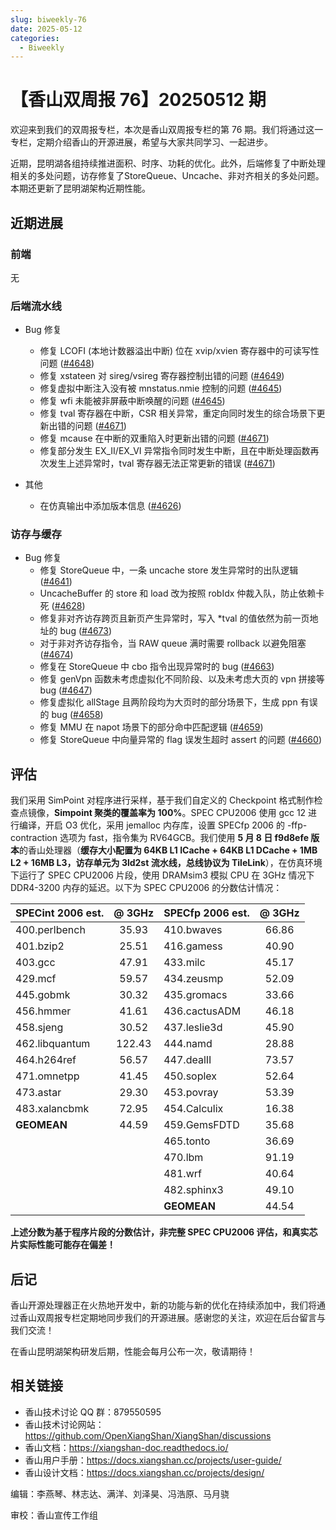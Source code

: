 ```yaml
---
slug: biweekly-76
date: 2025-05-12
categories:
  - Biweekly
---
```


# 【香山双周报 76】20250512 期

欢迎来到我们的双周报专栏，本次是香山双周报专栏的第 76 期。我们将通过这一专栏，定期介绍香山的开源进展，希望与大家共同学习、一起进步。

近期，昆明湖各组持续推进面积、时序、功耗的优化。此外，后端修复了中断处理相关的多处问题，访存修复了StoreQueue、Uncache、非对齐相关的多处问题。本期还更新了昆明湖架构近期性能。


<!-- more -->

## 近期进展

### 前端

无

### 后端流水线

- Bug 修复
    - 修复 LCOFI (本地计数器溢出中断) 位在 xvip/xvien 寄存器中的可读写性问题 ([#4648](https://github.com/OpenXiangShan/XiangShan/pull/4648))
    - 修复 xstateen 对 sireg/vsireg 寄存器控制出错的问题 ([#4649](https://github.com/OpenXiangShan/XiangShan/pull/4649))
    - 修复虚拟中断注入没有被 mnstatus.nmie 控制的问题 ([#4645](https://github.com/OpenXiangShan/XiangShan/pull/4645))
    - 修复 wfi 未能被非屏蔽中断唤醒的问题 ([#4645](https://github.com/OpenXiangShan/XiangShan/pull/4645))
    - 修复 tval 寄存器在中断，CSR 相关异常，重定向同时发生的综合场景下更新出错的问题 ([#4671](https://github.com/OpenXiangShan/XiangShan/pull/4671))
    - 修复 mcause 在中断的双重陷入时更新出错的问题 ([#4671](https://github.com/OpenXiangShan/XiangShan/pull/4671))
    - 修复部分发生 EX\_II/EX\_VI 异常指令同时发生中断，且在中断处理函数再次发生上述异常时，tval 寄存器无法正常更新的错误 ([#4671](https://github.com/OpenXiangShan/XiangShan/pull/4671))

- 其他
    - 在仿真输出中添加版本信息 ([#4626](https://github.com/OpenXiangShan/XiangShan/pull/4626))

### 访存与缓存

- Bug 修复
    - 修复 StoreQueue 中，一条 uncache store 发生异常时的出队逻辑 ([#4641](https://github.com/OpenXiangShan/XiangShan/pull/4641))
    - UncacheBuffer 的 store 和 load 改为按照 robIdx 仲裁入队，防止依赖卡死 ([#4628](https://github.com/OpenXiangShan/XiangShan/pull/4628))
    - 修复非对齐访存跨页且新页产生异常时，写入 *tval 的值依然为前一页地址的 bug ([#4673](https://github.com/OpenXiangShan/XiangShan/pull/4673))
    - 对于非对齐访存指令，当 RAW queue 满时需要 rollback 以避免阻塞 ([#4674](https://github.com/OpenXiangShan/XiangShan/pull/4674))
    - 修复在 StoreQueue 中 cbo 指令出现异常时的 bug ([#4663](https://github.com/OpenXiangShan/XiangShan/pull/4663))
    - 修复 genVpn 函数未考虑虚拟化不同阶段、以及未考虑大页的 vpn 拼接等 bug ([#4647](https://github.com/OpenXiangShan/XiangShan/pull/4647))
    - 修复虚拟化 allStage 且两阶段均为大页时的部分场景下，生成 ppn 有误的 bug ([#4658](https://github.com/OpenXiangShan/XiangShan/pull/4658))
    - 修复 MMU 在 napot 场景下的部分命中匹配逻辑 ([#4659](https://github.com/OpenXiangShan/XiangShan/pull/4659))
    - 修复 StoreQueue 中向量异常的 flag 误发生超时 assert 的问题 ([#4660](https://github.com/OpenXiangShan/XiangShan/pull/4660))

## 评估

我们采用 SimPoint 对程序进行采样，基于我们自定义的 Checkpoint 格式制作检查点镜像，**Simpoint 聚类的覆盖率为 100%**。SPEC CPU2006 使用 gcc 12 进行编译，开启 O3 优化，采用 jemalloc 内存库，设置 SPECfp 2006 的 -ffp-contraction 选项为 fast，指令集为 RV64GCB。我们使用 **5 月 8 日 f9d8efe 版本**的香山处理器（**缓存大小配置为 64KB L1 ICache + 64KB L1 DCache + 1MB L2 + 16MB L3，访存单元为 3ld2st 流水线，总线协议为 TileLink**），在仿真环境下运行了 SPEC CPU2006 片段，使用 DRAMsim3 模拟 CPU 在 3GHz 情况下 DDR4-3200 内存的延迟。以下为 SPEC CPU2006 的分数估计情况：

| SPECint 2006 est. | @ 3GHz | SPECfp 2006 est.  | @ 3GHz |
| :---------------- | :----: | :---------------- | :----: |
| 400.perlbench     | 35.93  | 410.bwaves        | 66.86  |
| 401.bzip2         | 25.51  | 416.gamess        | 40.90  |
| 403.gcc           | 47.91  | 433.milc          | 45.17  |
| 429.mcf           | 59.57  | 434.zeusmp        | 52.09  |
| 445.gobmk         | 30.32  | 435.gromacs       | 33.66  |
| 456.hmmer         | 41.61  | 436.cactusADM     | 46.18  |
| 458.sjeng         | 30.52  | 437.leslie3d      | 45.90  |
| 462.libquantum    | 122.43 | 444.namd          | 28.88  |
| 464.h264ref       | 56.57  | 447.dealII        | 73.57  |
| 471.omnetpp       | 41.45  | 450.soplex        | 52.64  |
| 473.astar         | 29.30  | 453.povray        | 53.39  |
| 483.xalancbmk     | 72.95  | 454.Calculix      | 16.38  |
| **GEOMEAN**       | 44.59  | 459.GemsFDTD      | 35.68  |
|                   |        | 465.tonto         | 36.69  |
|                   |        | 470.lbm           | 91.19  |
|                   |        | 481.wrf           | 40.64  |
|                   |        | 482.sphinx3       | 49.10  |
|                   |        | **GEOMEAN**       | 44.54  |

**上述分数为基于程序片段的分数估计，非完整 SPEC CPU2006 评估，和真实芯片实际性能可能存在偏差！**

## 后记

香山开源处理器正在火热地开发中，新的功能与新的优化在持续添加中，我们将通过香山双周报专栏定期地同步我们的开源进展。感谢您的关注，欢迎在后台留言与我们交流！

在香山昆明湖架构研发后期，性能会每月公布一次，敬请期待！

## 相关链接

- 香山技术讨论 QQ 群：879550595
- 香山技术讨论网站：https://github.com/OpenXiangShan/XiangShan/discussions
- 香山文档：https://xiangshan-doc.readthedocs.io/
- 香山用户手册：https://docs.xiangshan.cc/projects/user-guide/
- 香山设计文档：https://docs.xiangshan.cc/projects/design/

编辑：李燕琴、林志达、满洋、刘泽昊、冯浩原、马月骁

审校：香山宣传工作组
